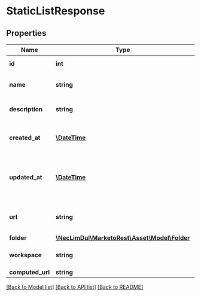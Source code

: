 # StaticListResponse

## Properties

Name | Type | Description | Notes
------------ | ------------- | ------------- | -------------
**id** | **int** | Id of the static list |
**name** | **string** | Name of the static list |
**description** | **string** | Description of the static list |
**created_at** | [**\DateTime**](\DateTime.md) | Datetime the static list was created |
**updated_at** | [**\DateTime**](\DateTime.md) | Datetime the static list was most recently updated |
**url** | **string** | Url of the static list in the Marketo UI |
**folder** | [**\NecLimDul\MarketoRest\Asset\Model\Folder**](Folder.md) |  |
**workspace** | **string** | Name of the workspace |
**computed_url** | **string** |  | [optional]

[[Back to Model list]](../../README.md#models) [[Back to API list]](../../README.md#endpoints) [[Back to README]](../../README.md)
